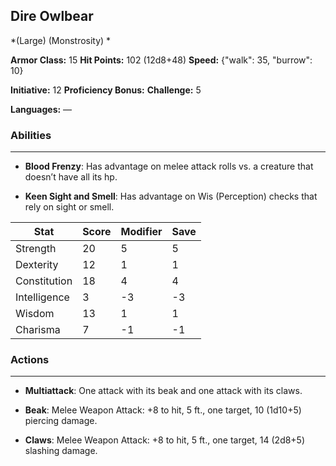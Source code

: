 ## Dire Owlbear
*(Large) (Monstrosity) *

**Armor Class:** 15
**Hit Points:** 102 (12d8+48)
**Speed:** {"walk": 35, "burrow": 10}

**Initiative:** 12
**Proficiency Bonus:**
**Challenge:** 5

**Languages:** —

### Abilities
 --- 
- **Blood Frenzy**: Has advantage on melee attack rolls vs. a creature that doesn’t have all its hp.

- **Keen Sight and Smell**: Has advantage on Wis (Perception) checks that rely on sight or smell.



| Stat | Score | Modifier | Save |
| ---- | ---- | ---- | ---- |
| Strength | 20 | 5 | 5 |
| Dexterity | 12 | 1 | 1 |
| Constitution | 18 | 4 | 4 |
| Intelligence | 3 | -3 | -3 |
| Wisdom | 13 | 1 | 1 |
| Charisma | 7 | -1 | -1 |

### Actions
 --- 
- **Multiattack**: One attack with its beak and one attack with its claws.

- **Beak**: Melee Weapon Attack: +8 to hit, 5 ft., one target, 10 (1d10+5) piercing damage.

- **Claws**: Melee Weapon Attack: +8 to hit, 5 ft., one target, 14 (2d8+5) slashing damage.

